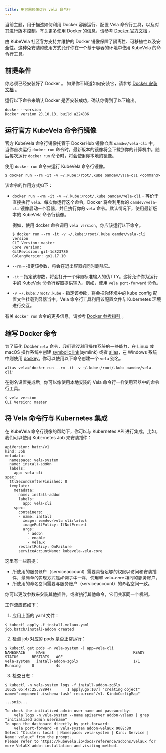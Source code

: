 ```yaml
---
title: 用容器镜像运行 vela 命令行
---
```


当前主题，用于描述如何利用 Docker 容器运行、配置 Vela 命令行工具，以及对其进行版本控制。有关更多使用 Docker 的信息，请参考 [Docker 官方文档](https://docs.docker.com/) 。

由 KubeVela 社区官方支持并维护的 Docker 镜像保障了隔离性、可移植性以及安全性。这种免安装的使用方式允许你在一个基于容器的环境中使用 KubeVela 的命令行工具。

## 前提条件

你必须已经安装好了 Docker 。 如果你不知道如何安装它，请参考 [Docker 安装文档](https://docs.docker.com/install/) 。

运行以下命令来确认 Docker 是否安装成功，确认你得到了以下输出。

```
docker --version
Docker version 20.10.13, build a224086
```

## 运行官方 KubeVela 命令行镜像

官方 KubeVela 命令行镜像托管于 DockerHub 镜像仓库 `oamdev/vela-cli` 中。当你首次运行 `docker run` 命令时，最新版本的镜像将会下载到你的计算机中。随后每次运行 `docker run` 命令时，将会使用你本地的镜像。

使用 `docker run` 命令来运行 KubeVela 命令行镜像。

```
$ docker run --rm -it -v ~/.kube:/root/.kube oamdev/vela-cli <command>
```

该命令的作用方式如下：

* `docker run --rm -it -v ~/.kube:/root/.kube oamdev/vela-cli` – 等价于直接执行 `vela`。每次你运行这个命令，Docker 将会利用你的 `oamdev/vela-cli` 镜像启动一个容器，并且执行你的 `vela` 命令。默认情况下，使用最新版本的 KubeVela 命令行镜像。

    例如，使用 docker 命令调用 `vela version`，你应该运行以下命令。
    ```
    $ docker run --rm -it -v ~/.kube:/root/.kube oamdev/vela-cli version
    CLI Version: master
    Core Version:
    GitRevision: git-1d823780
    GolangVersion: go1.17.10
    ```

* `--rm` – 指定该参数，将会在退出容器的同时删除它。

* `-it` – 指定该参数，将会打开一个伴随标准输入的伪TTY。这将允许你为运行中的 KubeVela 命令行容器提供输入，例如，使用 `vela port-forward` 命令。

* `-v ~/.kube:/root/.kube` - 指定该参数，将会把你环境中的 kube config 配置文件挂载到容器当中。Vela 命令行工具利用该配置文件与 Kubernetes 环境进行交互。

有关 `docker run` 命令的更多信息，请参考 [Docker 参考指引](https://docs.docker.com/engine/reference/run/) 。


## 缩写 Docker 命令

为了简化 Docker `vela` 命令，我们建议利用操作系统的一些能力，在 Linux 或 macOS 操作系统中创建 [symbolic link](https://www.linux.com/tutorials/understanding-linux-links/)(symlink) 或者 [alias](https://www.linux.com/tutorials/aliases-diy-shell-commands/)，在 Windows 系统中则使用 [doskey](https://docs.microsoft.com/en-us/windows-server/administration/windows-commands/doskey)。你可以使用以下命令创建一个 `vela` 别名。

```
alias vela='docker run --rm -it -v ~/.kube:/root/.kube oamdev/vela-cli'
```

在别名设置完成后，你可以像使用本地安装的 Vela 命令行一样使用容器中的命令行工具。

```
$ vela version
CLI Version: master
```

## 将 Vela 命令行与 Kubernetes 集成

在 KubeVela 命令行镜像的帮助下，你可以与 Kubernetes API 进行集成，比如，我们可以使用 Kubernetes Job 来安装插件：

```
apiVersion: batch/v1
kind: Job
metadata:
  namespace: vela-system
  name: install-addon
  labels:
    app: vela-cli
spec:
  ttlSecondsAfterFinished: 0
  template:
    metadata:
      name: install-addon
      labels:
        app: vela-cli
    spec:
      containers:
      - name: install
        image: oamdev/vela-cli:latest
        imagePullPolicy: IfNotPresent
        args:
          - addon
          - enable
          - velaux
      restartPolicy: OnFailure
      serviceAccountName: kubevela-vela-core
```

这里有一些前提：

* 所使用的服务账户（serviceaccount）需要具备足够的权限以访问和安装插件，最简单的实现方式是如例子中一样，使用和 vela-core 相同的服务账户。
* 所使用的命名空间需要与服务账户（serviceaccount）的命名空间一致。

你可以更改参数来安装其他插件，或者执行其他命令，它们共享同一个机制。

工作流应该如下：

1. 应用上面的 yaml 文件：

```
$ kubectl apply -f install-velaux.yaml
job.batch/install-addon created
```

2. 检测 job 对应的 pods 是否正常运行：

```
$ kubectl get pods -n vela-system -l app=vela-cli
NAMESPACE     NAME                                        READY   STATUS      RESTARTS   AGE
vela-system   install-addon-zg6lx                         1/1     Running     0          4s
```

3. 检查日志：

```
$ kubectl -n vela-system logs -f install-addon-zg6lx
I0525 05:47:25.788947       1 apply.go:107] "creating object" name="component-uischema-task" resource="/v1, Kind=ConfigMap"

...snip...

To check the initialized admin user name and password by:
    vela logs -n vela-system --name apiserver addon-velaux | grep "initialized admin username"
To open the dashboard directly by port-forward:
    vela port-forward -n vela-system addon-velaux 9082:80
Select "Cluster: local | Namespace: vela-system | Kind: Service | Name: velaux" from the prompt.
Please refer to https://kubevela.io/docs/reference/addons/velaux for more VelaUX addon installation and visiting method.
```

